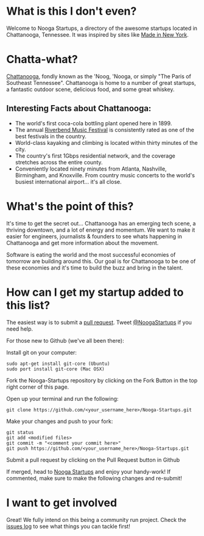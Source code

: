 # What is this I don't even?

Welcome to Nooga Startups, a directory of the awesome startups located in Chattanooga, Tennessee. It was inspired by sites like [Made in New York](http://nytm.org/made/).

# Chatta-what?

[Chattanooga](http://goo.gl/maps/lb6o7), fondly known as the 'Noog, 'Nooga, or simply "The Paris of Southeast Tennessee". Chattanooga is home to a number of great startups, a fantastic outdoor scene, delicious food, and some great whiskey.

Interesting Facts about Chattanooga:
------------------------------------

 - The world's first coca-cola bottling plant opened here in 1899.
 - The annual [Riverbend Music Festival](http://www.riverbendfestival.com/) is consistently rated as one of the best festivals in the country.
 - World-class kayaking and climbing is located within thirty minutes of the city.
 - The country's first 1Gbps residential network, and the coverage stretches across the entire county.
 - Conveniently located ninety minutes from Atlanta, Nashville, Birmingham, and Knoxville. From country music concerts to the world's busiest international airport... it's all close.

# What's the point of this?

It's time to get the secret out... Chattanooga has an emerging tech scene, a thriving downtown, and a lot of energy and momentum. We want to make it easier for engineers, journalists & founders to see whats happening in Chattanooga and get more information about the movement.

Software is eating the world and the most successful economies of tomorrow are building around this. Our goal is for Chattanooga to be one of these economies and it's time to build the buzz and bring in the talent.

# How can I get my startup added to this list?

The easiest way is to submit a [pull request](https://github.com/Tgemayel/Nooga-Startups/pulls). Tweet [@NoogaStartups](http://twitter.com/noogastartups) if you need help.

For those new to Github (we've all been there):

Install git on your computer:

    sudo apt-get install git-core (Ubuntu)
    sudo port install git-core (Mac OSX)

Fork the Nooga-Startups repository by clicking on the Fork Button in the top right corner of this page.

Open up your terminal and run the following:

    git clone https://github.com/<your_username_here>/Nooga-Startups.git

Make your changes and push to your fork:

    git status
    git add <modified files>
    git commit -m "<comment your commit here>"
    git push https://github.com/<your_username_here>/Nooga-Startups.git

Submit a pull request by clicking on the Pull Request button in Github

If merged, head to [Nooga Startups](http://noogastartups.com) and enjoy your handy-work!
If commented, make sure to make the following changes and re-submit!

# I want to get involved

Great! We fully intend on this being a community run project. Check the [issues log](https://github.com/Tgemayel/Nooga-Startups/issues) to see what things you can tackle first!
